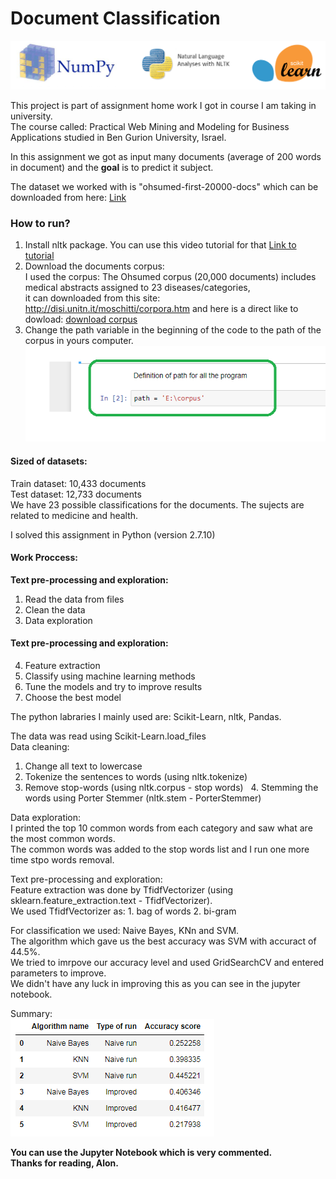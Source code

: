 # Document Classification
![Laibraries logos](./images/logos.png)

This project is part of assignment home work I got in course I am taking in university.  
The course called: Practical Web Mining and Modeling for Business Applications studied in Ben Gurion University, Israel.

In this assignment we got as input many documents (average of 200 words in document) and the **goal**  is to predict it subject.

The dataset we worked with is "ohsumed-first-20000-docs" which can be downloaded from here: [Link](http://disi.unitn.it/moschitti/corpora.htm)  
 
### How to run?
1. Install nltk package. You can use this video tutorial for that [Link to tutorial](https://www.youtube.com/watch?v=68aHmFcO-W4)
2. Download the documents corpus:  
     I used the corpus: The Ohsumed corpus (20,000 documents) includes medical abstracts assigned to 23 diseases/categories,  
     it can downloaded from this site: http://disi.unitn.it/moschitti/corpora.htm and here is a direct like to dowload: [download corpus](http://disi.unitn.it/moschitti/corpora/ohsumed-first-20000-docs.tar.gz)
3. Change the path variable in the beginning of the code to the path of the corpus in yours computer.  
![path change](./images/path.PNG)

#### Sized of datasets:
Train dataset: 10,433 documents  
Test dataset: 12,733 documents  
We have 23 possible classifications for the documents. The sujects are related to medicine and health.  

I solved this assignment in Python (version 2.7.10)  

#### __Work Proccess:__
__Text pre-processing and exploration:__  
1. Read the data from files  
2. Clean the data  
3. Data exploration  
  
#### __Text pre-processing and exploration:__  
4. Feature extraction  
5. Classify using machine learning methods  
6. Tune the models and try to improve results  
7. Choose the best model  
  
The python labraries I mainly used are: Scikit-Learn, nltk, Pandas.
  
The data was read using Scikit-Learn.load_files  
Data cleaning:
   1. Change all text to lowercase
   2. Tokenize the sentences to words (using nltk.tokenize)
   3. Remove stop-words (using nltk.corpus - stop words)
   4. Stemming the words using Porter Stemmer (nltk.stem - PorterStemmer)
  
Data exploration:  
I printed the top 10 common words from each category and saw what are the most common words.  
The common words was added to the stop words list and I run one more time stpo words removal.  
  
Text pre-processing and exploration:  
Feature extraction was done by TfidfVectorizer (using sklearn.feature_extraction.text - TfidfVectorizer).  
We used TfidfVectorizer as: 1. bag of words 2. bi-gram  
  
For classification we used: Naive Bayes, KNn and SVM.  
The algorithm which gave us the best accuracy was SVM with accuract of 44.5%.  
We tried to imrpove our accuracy level and used GridSearchCV and entered parameters to improve.  
We didn't have any luck in improving this as you can see in the jupyter notebook.  
  
Summary:  
![alg summary](./images/alg_summary.PNG)
    
**You can use the Jupyter Notebook which is very commented.  
Thanks for reading, Alon.**  
